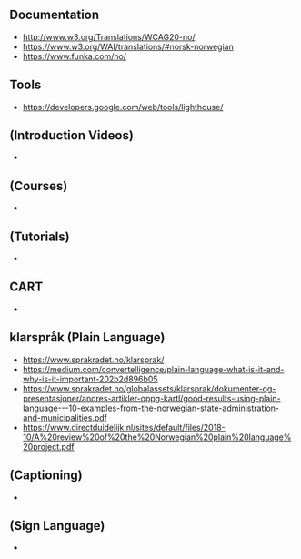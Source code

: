 ## Documentation
* http://www.w3.org/Translations/WCAG20-no/
* https://www.w3.org/WAI/translations/#norsk-norwegian
* https://www.funka.com/no/

## Tools
* https://developers.google.com/web/tools/lighthouse/

## (Introduction Videos)
* 

## (Courses)
*

## (Tutorials)
*

## CART
*

## klarspråk (Plain Language)
* https://www.sprakradet.no/klarsprak/
* https://medium.com/convertelligence/plain-language-what-is-it-and-why-is-it-important-202b2d896b05
* https://www.sprakradet.no/globalassets/klarsprak/dokumenter-og-presentasjoner/andres-artikler-oppg-kartl/good-results-using-plain-language---10-examples-from-the-norwegian-state-administration-and-municipalities.pdf
* https://www.directduidelijk.nl/sites/default/files/2018-10/A%20review%20of%20the%20Norwegian%20plain%20language%20project.pdf

## (Captioning)
*

## (Sign Language)
*
